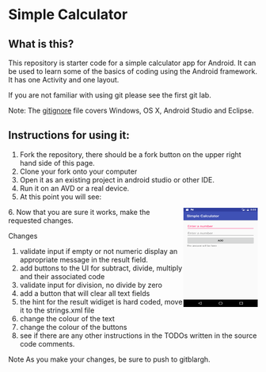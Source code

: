 # Simple Calculator

## What is this?

This repository is starter code for a simple calculator app for Android.  It can be used to learn some of the basics of coding using the Android framework.  It has one Activity and one layout.

If you are not familiar with using git please see the first git lab.

Note: The [gitignore](.gitignore) file covers Windows, OS X, Android Studio and Eclipse.

## Instructions for using it:

1. Fork the repository, there should be a fork button on the upper right hand side of this page.
2. Clone your fork onto your computer
3. Open it as an existing project in android studio or other IDE.
4. Run it on an AVD or a real device.
5. At this point you will see:
<img align="right" width="150" height="200" src="app/src/main/res/drawable/simple_calc_small_01.png">
6.  Now that you are sure it works, make the requested changes.




Changes
  1. validate input if empty or not numeric display an appropriate message in the result field.
  2. add buttons to the UI for subtract, divide, multiply and their associated code
  3. validate input for division, no divide by zero
  4. add a button that will clear all text fields
  5. the hint for the result widiget is hard coded, move it to the strings.xml file
  6. change the colour of the text
  7. change the colour of the buttons
  8. see if there are any other instructions in the TODOs written in the source code comments.

  Note As you make your changes, be sure to push to gitblargh.
